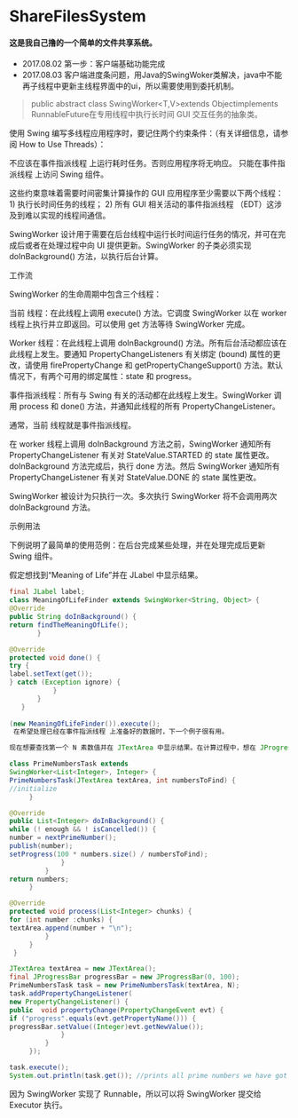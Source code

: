# ShareFilesSystem
#### 这是我自己撸的一个简单的文件共享系统。
- 2017.08.02 第一步：客户端基础功能完成
- 2017.08.03 客户端进度条问题，用Java的SwingWoker类解决，java中不能再子线程中更新主线程界面中的ui，所以需要使用到委托机制。
>public abstract class SwingWorker<T,V>extends Objectimplements RunnableFuture<T>在专用线程中执行长时间 GUI 交互任务的抽象类。 

使用 Swing 编写多线程应用程序时，要记住两个约束条件：（有关详细信息，请参阅 How to Use Threads）： 

不应该在事件指派线程 上运行耗时任务。否则应用程序将无响应。 
只能在事件指派线程 上访问 Swing 组件。 

这些约束意味着需要时间密集计算操作的 GUI 应用程序至少需要以下两个线程：1) 执行长时间任务的线程； 2) 所有 GUI 相关活动的事件指派线程 （EDT）这涉及到难以实现的线程间通信。 

SwingWorker 设计用于需要在后台线程中运行长时间运行任务的情况，并可在完成后或者在处理过程中向 UI 提供更新。SwingWorker 的子类必须实现 doInBackground() 方法，以执行后台计算。 

工作流 

SwingWorker 的生命周期中包含三个线程： 

当前 线程：在此线程上调用 execute() 方法。它调度 SwingWorker 以在 worker 线程上执行并立即返回。可以使用 get 方法等待 SwingWorker 完成。 

Worker 线程：在此线程上调用 doInBackground() 方法。所有后台活动都应该在此线程上发生。要通知 PropertyChangeListeners 有关绑定 (bound) 属性的更改，请使用 firePropertyChange 和 getPropertyChangeSupport() 方法。默认情况下，有两个可用的绑定属性：state 和 progress。 

事件指派线程：所有与 Swing 有关的活动都在此线程上发生。SwingWorker 调用 process 和 done() 方法，并通知此线程的所有 PropertyChangeListener。 

通常，当前 线程就是事件指派线程。 

在 worker 线程上调用 doInBackground 方法之前，SwingWorker 通知所有 PropertyChangeListener 有关对 StateValue.STARTED 的 state 属性更改。doInBackground 方法完成后，执行 done 方法。然后 SwingWorker 通知所有 PropertyChangeListener 有关对 StateValue.DONE 的 state 属性更改。 

SwingWorker 被设计为只执行一次。多次执行 SwingWorker 将不会调用两次 doInBackground 方法。 

示例用法 

下例说明了最简单的使用范例：在后台完成某些处理，并在处理完成后更新 Swing 组件。 

假定想找到“Meaning of Life”并在 JLabel 中显示结果。 
``` java
final JLabel label;
class MeaningOfLifeFinder extends SwingWorker<String, Object> {
@Override
public String doInBackground() {
return findTheMeaningOfLife();
       }

@Override
protected void done() {
try { 
label.setText(get());
} catch (Exception ignore) {
           }
       }
   }
 
(new MeaningOfLifeFinder()).execute();
 在希望处理已经在事件指派线程 上准备好的数据时，下一个例子很有用。 

现在想要查找第一个 N 素数值并在 JTextArea 中显示结果。在计算过程中，想在 JProgressBar 中更新进度。最后，还要将该素数值打印到 System.out。 

class PrimeNumbersTask extends 
SwingWorker<List<Integer>, Integer> {
PrimeNumbersTask(JTextArea textArea, int numbersToFind) { 
//initialize 
     }

@Override
public List<Integer> doInBackground() {
while (! enough && ! isCancelled()) {
number = nextPrimeNumber();
publish(number);
setProgress(100 * numbers.size() / numbersToFind);
             }
         }
return numbers;
     }

@Override
protected void process(List<Integer> chunks) {
for (int number :chunks) {
textArea.append(number + "\n");
         }
     }
 }

JTextArea textArea = new JTextArea();
final JProgressBar progressBar = new JProgressBar(0, 100);
PrimeNumbersTask task = new PrimeNumbersTask(textArea, N);
task.addPropertyChangeListener(
new PropertyChangeListener() {
public  void propertyChange(PropertyChangeEvent evt) {
if ("progress".equals(evt.getPropertyName())) {
progressBar.setValue((Integer)evt.getNewValue());
             }
         }
     });

task.execute();
System.out.println(task.get()); //prints all prime numbers we have got
```
 因为 SwingWorker 实现了 Runnable，所以可以将 SwingWorker 提交给 Executor 执行。
 

